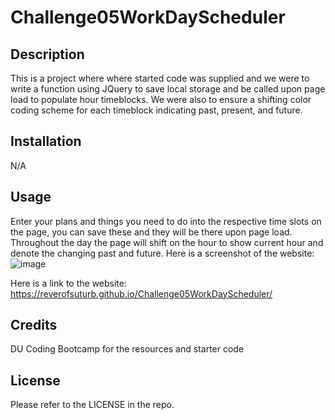# Challenge05WorkDayScheduler

## Description
This is a project where where started code was supplied and we were to write a function using JQuery to save local storage and be called upon page load to populate hour timeblocks. We were also to ensure a shifting color coding scheme for each timeblock indicating past, present, and future. 


## Installation

N/A

## Usage

Enter your plans and things you need to do into the respective time slots on the page, you can save these and they will be there upon page load. Throughout the day the page will shift on the hour to show current hour and denote the changing past and future. Here is a screenshot of the website: ![image](https://user-images.githubusercontent.com/123116188/220174965-e7ad5efd-09a3-48fa-b24b-0f28333ee9f8.png)

Here is a link to the website: https://reverofsuturb.github.io/Challenge05WorkDayScheduler/

## Credits

DU Coding Bootcamp for the resources and starter code

## License

Please refer to the LICENSE in the repo.
